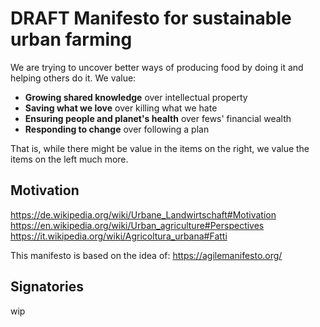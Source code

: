 # DRAFT Manifesto for sustainable urban farming

We are trying to uncover better ways of producing
food by doing it and helping others do it. We value:

- **Growing shared knowledge** over intellectual property
- **Saving what we love** over killing what we hate
- **Ensuring people and planet's health** over fews' financial wealth
- **Responding to change** over following a plan

That is, while there might be value in the items on
the right, we value the items on the left much more.

## Motivation

https://de.wikipedia.org/wiki/Urbane_Landwirtschaft#Motivation
https://en.wikipedia.org/wiki/Urban_agriculture#Perspectives
https://it.wikipedia.org/wiki/Agricoltura_urbana#Fatti

This manifesto is based on the idea of: https://agilemanifesto.org/

## Signatories

wip
